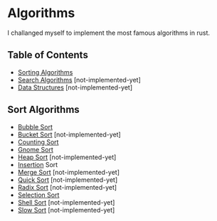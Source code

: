 # Algorithms

I challanged myself to implement the most famous algorithms in rust. 

## Table of Contents
- [Sorting Algorithms]()
- [Search Algorithms]() [not-implemented-yet]
- [Data Structures]() [not-implemented-yet]
<!-- - Mathematical Algorithms -->
<!-- - Compression Algorithms (e.g. GZIP) -->


## Sort Algorithms

- [Bubble Sort]()
- [Bucket Sort]() [not-implemented-yet]
- [Counting Sort]()
- [Gnome Sort]()
- [Heap Sort]() [not-implemented-yet]
- [Insertion]() Sort
- [Merge Sort]() [not-implemented-yet]
- [Quick Sort]() [not-implemented-yet]
- [Radix Sort]() [not-implemented-yet]
- [Selection Sort]()
- [Shell Sort]() [not-implemented-yet]
- [Slow Sort]() [not-implemented-yet]
